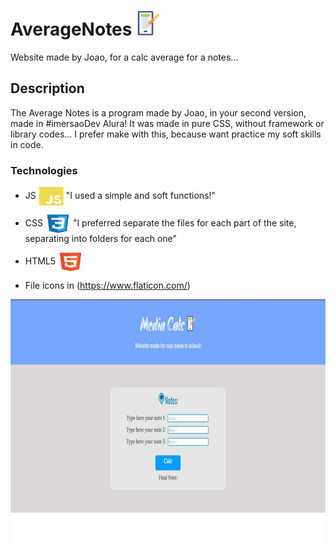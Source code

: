 # AverageNotes <img height="40px" id="icon-title" src="./assets/img/Notes.png" alt="Notes Icon">
Website made by Joao, for a calc average for a notes...


## Description 

The Average Notes is a program made by Joao, in your second version, made in #imersaoDev Alura!
It was made in pure CSS, without framework or library codes... I prefer make with this, because want practice my soft skills in code.

### Technologies 

- JS <img align="center" alt="Joao-Js" height="30" width="40" src="https://raw.githubusercontent.com/devicons/devicon/master/icons/javascript/javascript-plain.svg"> 
"I used a simple and soft functions!"

- CSS <img align="center" alt="Joao-CSS" height="30" width="40" src="https://raw.githubusercontent.com/devicons/devicon/master/icons/css3/css3-original.svg">
"I preferred separate the files for each part of the site, separating into folders for each one"

- HTML5 <img align="center" alt="Joao-HTML" height="30" width="40" src="https://raw.githubusercontent.com/devicons/devicon/master/icons/html5/html5-original.svg">

- File icons in (https://www.flaticon.com/)

<img width="100%" height="400px" src="./assets/img/preview.jpeg">
